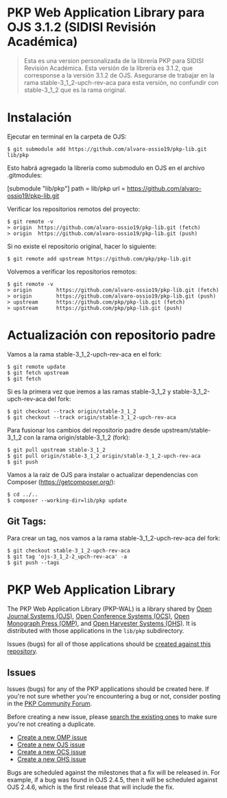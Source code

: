 PKP Web Application Library para OJS 3.1.2 (SIDISI Revisión Académica)
=======

> Esta es una version personalizada de la librería PKP para SIDISI Revisión Académica. Esta versión de la librería es 3.1.2, que corresponse a la versión 3.1.2 de OJS. Asegurarse de trabajar en la rama stable-3_1_2-upch-rev-aca para esta versión, no confundir con stable-3_1_2 que es la rama original.

# Instalación

Ejecutar en terminal en la carpeta de OJS:

    $ git submodule add https://github.com/alvaro-ossio19/pkp-lib.git  lib/pkp

Esto habrá agregado la librería como submodulo en OJS en el archivo .gitmodules:

[submodule "lib/pkp"]
	path = lib/pkp
	url = https://github.com/alvaro-ossio19/pkp-lib.git

Verificar los repositorios remotos del proyecto:

    $ git remote -v
    > origin  https://github.com/alvaro-ossio19/pkp-lib.git (fetch)
    > origin  https://github.com/alvaro-ossio19/pkp-lib.git (push)

Si no existe el repositorio original, hacer lo siguiente:

    $ git remote add upstream https://github.com/pkp/pkp-lib.git

Volvemos a verificar los repositorios remotos:

    $ git remote -v
    > origin        https://github.com/alvaro-ossio19/pkp-lib.git (fetch)
    > origin        https://github.com/alvaro-ossio19/pkp-lib.git (push)
    > upstream      https://github.com/pkp/pkp-lib.git (fetch)
    > upstream      https://github.com/pkp/pkp-lib.git (push)

# Actualización con repositorio padre

Vamos a la rama stable-3_1_2-upch-rev-aca en el fork:

    $ git remote update
    $ git fetch upstream
    $ git fetch

Si es la primera vez que iremos a las ramas stable-3_1_2 y stable-3_1_2-upch-rev-aca del fork:

    $ git checkout --track origin/stable-3_1_2
    $ git checkout --track origin/stable-3_1_2-upch-rev-aca

Para fusionar los cambios del repositorio padre desde upstream/stable-3_1_2 con la rama origin/stable-3_1_2 (fork):

    $ git pull upstream stable-3_1_2
    $ git pull origin/stable-3_1_2 origin/stable-3_1_2-upch-rev-aca
    $ git push

Vamos a la raíz de OJS para instalar o actualizar dependencias con Composer (https://getcomposer.org/):

    $ cd ../..
    $ composer --working-dir=lib/pkp update

## Git Tags:

Para crear un tag, nos vamos a la rama stable-3_1_2-upch-rev-aca del fork:

    $ git checkout stable-3_1_2-upch-rev-aca
    $ git tag 'ojs-3_1_2-2_upch-rev-aca' -a
    $ git push --tags

PKP Web Application Library
=======

The PKP Web Application Library (PKP-WAL) is a library shared by [Open Journal Systems (OJS)](http://github.com/pkp/ojs), [Open Conference Systems (OCS)](http://github.com/pkp/ocs), [Open Monograph Press (OMP)](http://github.com/pkp/omp), and [Open Harvester Systems (OHS)](http://github.com/pkp/harvester). It is distributed with those applications in the `lib/pkp` subdirectory.

Issues (bugs) for all of those applications should be [created against this repository](https://github.com/pkp/pkp-lib/issues).

## Issues
Issues (bugs) for any of the PKP applications should be created here. If you're not sure whether you're encountering a bug or not, consider posting in the [PKP Community Forum](http://forum.pkp.sfu.ca/).

Before creating a new issue, please [search the existing ones](https://github.com/pkp/pkp-lib/issues) to make sure you're not creating a duplicate.

* [Create a new OMP issue](https://github.com/pkp/pkp-lib/issues/new?title=[OMP])
* [Create a new OJS issue](https://github.com/pkp/pkp-lib/issues/new?title=[OJS])
* [Create a new OCS issue](https://github.com/pkp/pkp-lib/issues/new?title=[OCS])
* [Create a new OHS issue](https://github.com/pkp/pkp-lib/issues/new?title=[OHS])

Bugs are scheduled against the milestones that a fix will be released in. For example, if a bug was found in OJS 2.4.5, then it will be scheduled against OJS 2.4.6, which is the first release that will include the fix.
